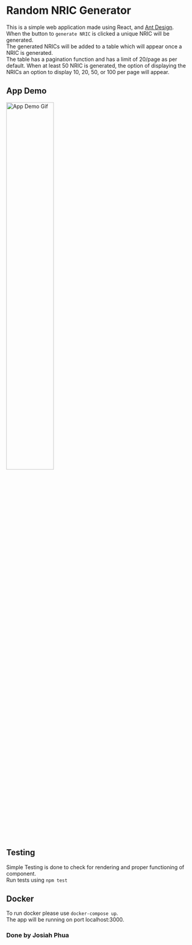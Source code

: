 
# Random NRIC Generator

This is a simple web application made using React, and [Ant Design](https://ant.design/). <br/>
When the button to `generate NRIC` is clicked a unique NRIC will be generated. <br/>
The generated NRICs will be added to a table which will appear once a NRIC is generated. <br/>
The table has a pagination function and has a limit of 20/page as per default. When at least 50 NRIC is generated, the option of displaying the NRICs an option to display 10, 20, 50, or 100 per page will appear. 

## App Demo 
<img src="https://github.com/josiahphua/random_nric_gen/raw/master/src/lib/nric_generator_example.gif" alt="App Demo Gif" style="width: 50%;">

## Testing
Simple Testing is done to check for rendering and proper functioning of component. <br/>
Run tests using `npm test`

## Docker 
To run docker please use `docker-compose up`. <br/>
The app will be running on port localhost:3000. 









### Done by Josiah Phua
